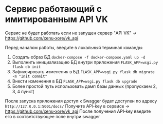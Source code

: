 # Сервис работающий с имитированным API VK

Сервис не будет работать если не запущен сервер "API VK" -> https://github.com/xenu-xore/vk_api

Перед началом работы, введите в локальный терминал команды:

 1. Создать образ БД `docker-compose -f docker-compose.yaml up -d`
 2.  Выполнить инициализацию БД внутри приложения `FLASK_APP=wsgi.py flask db init`
 3. Зафиксировать изменения в БД `FLASK_APP=wsgi.py flask db migrate -m "Init commit"`
 4. Внести изменения в БД `FLASK_APP=wsgi.py flask db upgrade`
 5. Более простой путь использовать дамп базы данных (пропускаем 2, 3, 4 пункт)

После запуска приложения доступ к Swagger будет доступен по адресу `http://127.0.0.1:5001/docs/`
Получите API-key в сервисе -> https://github.com/xenu-xore/vk_api
После получения API-key введите его в соответствующее поле внутри swagger